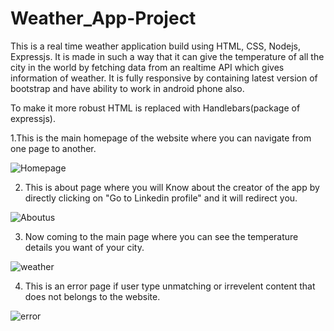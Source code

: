 # Weather_App-Project

This is a real time weather application build using HTML, CSS, Nodejs, Expressjs. It is made in such a way that it can give the temperature of all the city in the world by fetching data from an realtime API which gives information of weather. It is fully responsive by containing latest version of bootstrap and have ability to work in android phone also.

To make it more robust HTML is replaced with Handlebars(package of expressjs).

1.This is the main homepage of the website where you can navigate from one page to another.

![Homepage](https://user-images.githubusercontent.com/74069155/127822923-2a98dc93-86b5-4dcd-bee0-638865dd52aa.jpg)

2. This is about page where you will Know about the creator of the app by directly clicking on "Go to Linkedin profile" and it will redirect you.

![Aboutus](https://user-images.githubusercontent.com/74069155/127825884-b6969b86-3ae5-4dc8-90eb-630dc1d304df.jpg)

3. Now coming to the main page where you can see the temperature details you want of your city.

![weather](https://user-images.githubusercontent.com/74069155/127825899-ccbe81b6-f3a0-4852-b98e-15e58d6f7375.jpg)

4. This is an error page if user type unmatching or irrevelent content that does not belongs to the website.

![error](https://user-images.githubusercontent.com/74069155/127825896-e91fb148-d23e-44cf-9b7b-a0088c258e37.jpg)


